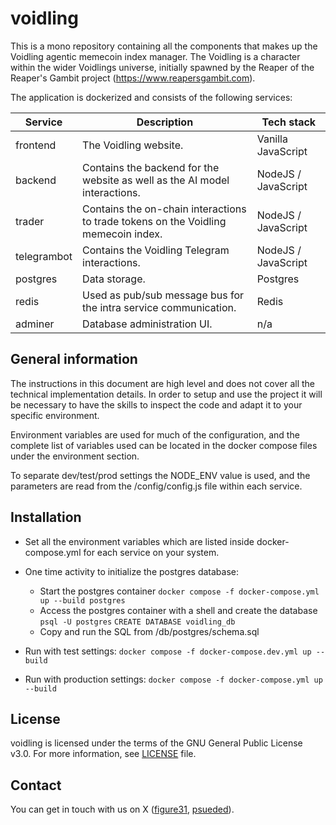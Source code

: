 # voidling
This is a mono repository containing all the components that makes up the Voidling agentic memecoin index manager. The Voidling is a character within the wider Voidlings universe, initially spawned by the Reaper of the Reaper's Gambit project (https://www.reapersgambit.com).

The application is dockerized and consists of the following services:

| Service  | Description  |  Tech stack
| ------------ | ------------ |  ------------ 
|  frontend | The Voidling website.  | Vanilla JavaScript
|  backend | Contains the backend for the website as well as the AI model interactions. | NodeJS / JavaScript
|  trader | Contains the on-chain interactions to trade tokens on the Voidling memecoin index. | NodeJS / JavaScript
|  telegrambot | Contains the Voidling Telegram interactions.  | NodeJS / JavaScript
|  postgres | Data storage.   | Postgres
|  redis | Used as pub/sub message bus for the intra service communication. | Redis
|  adminer |  Database administration UI. | n/a

## General information
The instructions in this document are high level and does not cover all the technical implementation details. In order to setup and use the project it will be necessary to have the skills to inspect the code and adapt it to your specific environment.

Environment variables are used for much of the configuration, and the complete list of variables used can be located in the docker compose files under the environment section.

To separate dev/test/prod settings the NODE_ENV value is used, and the parameters are read from the /config/config.js file within each service.

## Installation

- Set all the environment variables which are listed inside docker-compose.yml for each service on your system.
- One time activity to initialize the postgres database:
	- Start the postgres container
``docker compose -f docker-compose.yml up --build postgres``
	- Access the postgres container with a shell and create the database
`` psql -U postgres``
`` CREATE DATABASE voidling_db ``
	- Copy and run the SQL from /db/postgres/schema.sql

- Run with test settings:
``docker compose -f docker-compose.dev.yml up --build``
- Run with production settings: 
``docker compose -f docker-compose.yml up --build``


## License

voidling is licensed under the terms of the GNU General Public License v3.0. For more information, see <a href="LICENSE">LICENSE</a> file.

## Contact
You can get in touch with us on X (<a href="https://x.com/figure31_">figure31</a>, <a href="https://x.com/psueded">psueded</a>).
